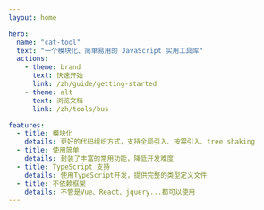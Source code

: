 ```yaml
---
layout: home

hero:
  name: "cat-tool"
  text: "一个模块化、简单易用的 JavaScript 实用工具库"
  actions:
    - theme: brand
      text: 快速开始
      link: /zh/guide/getting-started
    - theme: alt
      text: 浏览文档
      link: /zh/tools/bus

features:
  - title: 模块化
    details: 更好的代码组织方式，支持全局引入、按需引入、tree shaking
  - title: 使用简单
    details: 封装了丰富的常用功能，降低开发难度
  - title: TypeScript 支持
    details: 使用TypeScript开发，提供完整的类型定义文件
  - title: 不依赖框架
    details: 不管是Vue、React、jquery...都可以使用
---
```


